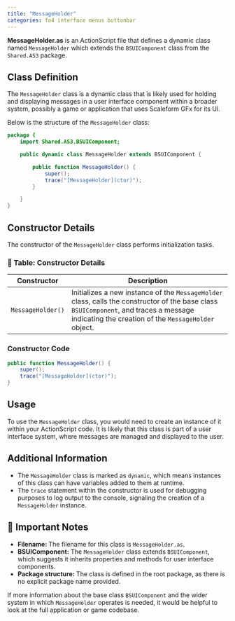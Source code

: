 ```yaml
---
title: "MessageHolder"
categories: fo4 interface menus buttonbar
---
```


**MessageHolder.as** is an ActionScript file that defines a dynamic class named `MessageHolder` which extends the `BSUIComponent` class from the `Shared.AS3` package.

## Class Definition
The `MessageHolder` class is a dynamic class that is likely used for holding and displaying messages in a user interface component within a broader system, possibly a game or application that uses Scaleform GFx for its UI.

Below is the structure of the `MessageHolder` class:

```actionscript
package {
    import Shared.AS3.BSUIComponent;

    public dynamic class MessageHolder extends BSUIComponent {

        public function MessageHolder() {
            super();
            trace("[MessageHolder](ctor)");
        }

    }
}
```

## Constructor Details
The constructor of the `MessageHolder` class performs initialization tasks.

### 📝 Table: Constructor Details

| Constructor | Description |
| ----------- | ----------- |
| `MessageHolder()` | Initializes a new instance of the `MessageHolder` class, calls the constructor of the base class `BSUIComponent`, and traces a message indicating the creation of the `MessageHolder` object. |

### Constructor Code

```actionscript
public function MessageHolder() {
    super();
    trace("[MessageHolder](ctor)");
}
```

## Usage
To use the `MessageHolder` class, you would need to create an instance of it within your ActionScript code.
It is likely that this class is part of a user interface system, where messages are managed and displayed to the user.

## Additional Information

- The `MessageHolder` class is marked as `dynamic`, which means instances of this class can have variables added to them at runtime.
- The `trace` statement within the constructor is used for debugging purposes to log output to the console, signaling the creation of a `MessageHolder` instance.

## 📌 Important Notes

- **Filename:** The filename for this class is `MessageHolder.as`.
- **BSUIComponent:** The `MessageHolder` class extends `BSUIComponent`, which suggests it inherits properties and methods for user interface components.
- **Package structure:** The class is defined in the root package, as there is no explicit package name provided.

If more information about the base class `BSUIComponent` and the wider system in which `MessageHolder` operates is needed, it would be helpful to look at the full application or game codebase.
